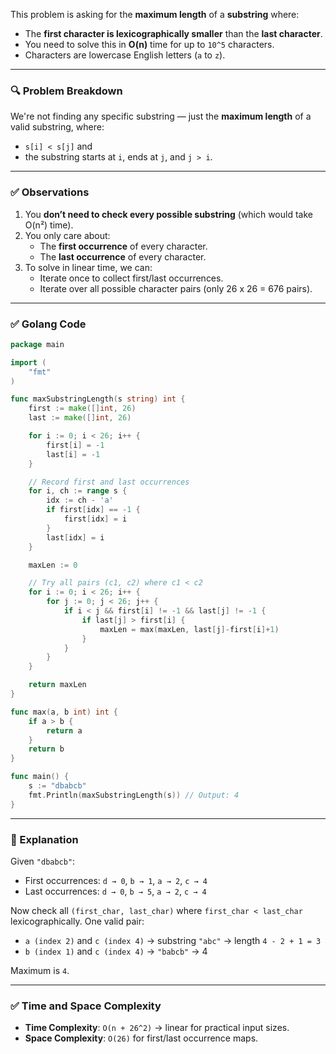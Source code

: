 This problem is asking for the **maximum length** of a **substring** where:

- The **first character is lexicographically smaller** than the **last character**.
- You need to solve this in **O(n)** time for up to `10^5` characters.
- Characters are lowercase English letters (`a` to `z`).

---

### 🔍 Problem Breakdown

We're not finding any specific substring — just the **maximum length** of a valid substring, where:

- `s[i] < s[j]` and
- the substring starts at `i`, ends at `j`, and `j > i`.

---

### ✅ Observations

1. You **don’t need to check every possible substring** (which would take O(n²) time).
2. You only care about:
   - The **first occurrence** of every character.
   - The **last occurrence** of every character.
3. To solve in linear time, we can:
   - Iterate once to collect first/last occurrences.
   - Iterate over all possible character pairs (only 26 x 26 = 676 pairs).

---

### ✅ Golang Code

```go
package main

import (
	"fmt"
)

func maxSubstringLength(s string) int {
	first := make([]int, 26)
	last := make([]int, 26)

	for i := 0; i < 26; i++ {
		first[i] = -1
		last[i] = -1
	}

	// Record first and last occurrences
	for i, ch := range s {
		idx := ch - 'a'
		if first[idx] == -1 {
			first[idx] = i
		}
		last[idx] = i
	}

	maxLen := 0

	// Try all pairs (c1, c2) where c1 < c2
	for i := 0; i < 26; i++ {
		for j := 0; j < 26; j++ {
			if i < j && first[i] != -1 && last[j] != -1 {
				if last[j] > first[i] {
					maxLen = max(maxLen, last[j]-first[i]+1)
				}
			}
		}
	}

	return maxLen
}

func max(a, b int) int {
	if a > b {
		return a
	}
	return b
}

func main() {
	s := "dbabcb"
	fmt.Println(maxSubstringLength(s)) // Output: 4
}
```

---

### 🧠 Explanation

Given `"dbabcb"`:

- First occurrences: `d → 0`, `b → 1`, `a → 2`, `c → 4`
- Last occurrences: `d → 0`, `b → 5`, `a → 2`, `c → 4`

Now check all `(first_char, last_char)` where `first_char < last_char` lexicographically. One valid pair:
- `a (index 2)` and `c (index 4)` → substring `"abc"` → length `4 - 2 + 1 = 3`
- `b (index 1)` and `c (index 4)` → `"babcb"` → 4

Maximum is `4`.

---

### ✅ Time and Space Complexity

- **Time Complexity**: `O(n + 26^2)` → linear for practical input sizes.
- **Space Complexity**: `O(26)` for first/last occurrence maps.
